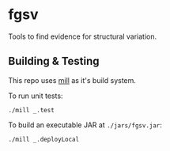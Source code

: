 # fgsv

Tools to find evidence for structural variation.

## Building & Testing

This repo uses [mill](https://com-lihaoyi.github.io/mill/mill/Intro_to_Mill.html) as it's build system.

To run unit tests:

```console
./mill _.test
```

To build an executable JAR at `./jars/fgsv.jar`:

```console
./mill _.deployLocal
```
